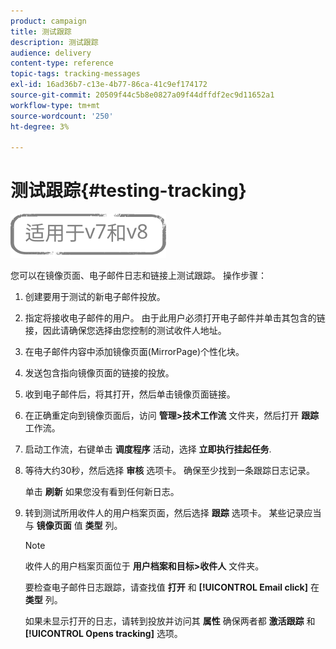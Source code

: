 ```yaml
---
product: campaign
title: 测试跟踪
description: 测试跟踪
audience: delivery
content-type: reference
topic-tags: tracking-messages
exl-id: 16ad36b7-c13e-4b77-86ca-41c9ef174172
source-git-commit: 20509f44c5b8e0827a09f44dffdf2ec9d11652a1
workflow-type: tm+mt
source-wordcount: '250'
ht-degree: 3%

---
```


# 测试跟踪{#testing-tracking}

![](../../assets/common.svg)

您可以在镜像页面、电子邮件日志和链接上测试跟踪。 操作步骤：

1. 创建要用于测试的新电子邮件投放。
1. 指定将接收电子邮件的用户。 由于此用户必须打开电子邮件并单击其包含的链接，因此请确保您选择由您控制的测试收件人地址。
1. 在电子邮件内容中添加镜像页面(MirrorPage)个性化块。
1. 发送包含指向镜像页面的链接的投放。
1. 收到电子邮件后，将其打开，然后单击镜像页面链接。
1. 在正确重定向到镜像页面后，访问 **管理>技术工作流** 文件夹，然后打开 **跟踪** 工作流。
1. 启动工作流，右键单击 **调度程序** 活动，选择 **立即执行挂起任务**.
1. 等待大约30秒，然后选择 **审核** 选项卡。 确保至少找到一条跟踪日志记录。

   单击 **刷新** 如果您没有看到任何新日志。

1. 转到测试所用收件人的用户档案页面，然后选择 **跟踪** 选项卡。 某些记录应当与 **镜像页面** 值 **类型** 列。

   >[!NOTE]
   >
   >收件人的用户档案页面位于 **用户档案和目标>收件人** 文件夹。

   要检查电子邮件日志跟踪，请查找值 **打开** 和 **[!UICONTROL Email click]** 在 **类型** 列。

   如果未显示打开的日志，请转到投放并访问其 **属性** 确保两者都 **激活跟踪** 和 **[!UICONTROL Opens tracking]** 选项。

